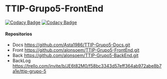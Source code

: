 # TTIP-Grupo5-FrontEnd
[![Codacy Badge](https://app.codacy.com/project/badge/Grade/61da5d6a7bb84914b7ccfc5b66e652ef)](https://www.codacy.com/gh/alonsoem/TTIP-Grupo5-FrontEnd/dashboard?utm_source=github.com&amp;utm_medium=referral&amp;utm_content=alonsoem/TTIP-Grupo5-FrontEnd&amp;utm_campaign=Badge_Grade)
[![Codacy Badge](https://app.codacy.com/project/badge/Coverage/61da5d6a7bb84914b7ccfc5b66e652ef)](https://www.codacy.com/gh/alonsoem/TTIP-Grupo5-FrontEnd/dashboard?utm_source=github.com&utm_medium=referral&utm_content=alonsoem/TTIP-Grupo5-FrontEnd&utm_campaign=Badge_Coverage)

#### Repositorios
 - Docs https://github.com/Asta1986/TTIP-Grupo5-Docs.git
 - Front https://github.com/alonsoem/TTIP-Grupo5-FrontEnd.git
 - Back https://github.com/alonsoem/TTIP-Grupo5-BackEnd.git
 - BackLog https://trello.com/invite/b/JE6t82M0/f58bc3343d57eff364ab972abe8b7a1e/ttip-grupo-5
